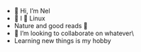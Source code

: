 - 👋 Hi, I’m Nel
- 👀 I 💙 Linux 
- Nature and good reads 🌱
- 💞️ I’m looking to collaborate on whatever\
- Learning new things is my hobby 

<!---
Nels28/Nels28 is a ✨ special ✨ repository because its `README.md` (this file) appears on your GitHub profile.
You can click the Preview link to take a look at your changes.
--->

